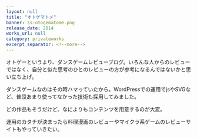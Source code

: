 ```yaml
---
layout: null
title: "オトゲマトメ"
banner: ss-otogematome.png
release_date: 2014
works_url: null
category: privateworks
excerpt_separator: <!--more-->
---
```


オトゲーというより、ダンスゲームレビューブログ。いろんな人からのレビューではなく、自分と似た思考のひとのレビューの方が参考になるんではないかと思い立ち上げ。

<!--more-->

ダンスゲームなのはその時ハマっていたから。WordPressでの運用でjsやSVGなど、普段あまり使ってなかった技術も採用してみました。

どの作品もそうだけど、なによりもコンテンツを用意するのが大変。

運用のカタチが決まったら料理漫画のレビューやマイクラ系ゲームのレビューサイトもやっていきたい。
